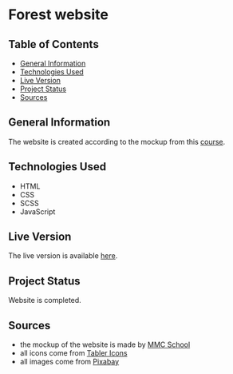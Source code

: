 # Forest website


## Table of Contents
- [General Information](#general-information)
- [Technologies Used](#technologies-used)
- [Live Version](#live-version)
- [Project Status](#project-status)
- [Sources](#sources)

## General Information

 The website is created according to the mockup from this [course](https://mmcschool.pl/kursy/kurs-tworzenia-stron-www-cz-4.html). 

## Technologies Used

- HTML
- CSS
- SCSS
- JavaScript

## Live Version

The live version is available [here](https://ronnessa.github.io/Forest/).

## Project Status

Website is completed.

## Sources

- the mockup of the website is made by [MMC School](https://mmcschool.pl/)
- all icons come from [Tabler Icons](https://tabler-icons.io/)
- all images come from [Pixabay](https://pixabay.com/)
